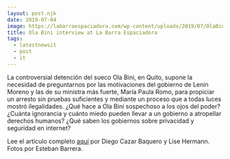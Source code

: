 ```yaml
---
layout: post.njk
date: 2019-07-04
image: https://labarraespaciadora.com/wp-content/uploads/2019/07/OlaBin-Barrera-4040.jpg
title: Ola Bini interview at La Barra Espaciadora
tags:
  - latestnewsit
  - post
  - it
---
```

La controversial detención del sueco Ola Bini, en Quito, supone la necesidad de preguntarnos por las motivaciones del gobierno de Lenín Moreno y las de su ministra más fuerte, María Paula Romo, para propiciar un arresto sin pruebas suficientes y mediante un proceso que a todas luces mostró ilegalidades. ¿Qué hace a Ola Bini sospechoso a los ojos del poder? ¿Cuánta ignorancia y cuánto miedo pueden llevar a un gobierno a atropellar derechos humanos? ¿Qué saben los gobiernos sobre privacidad y seguridad en internet?

Lee el artículo completo [aquí](https://labarraespaciadora.com/entrevistas/ola-bini-libertad/) por Diego Cazar Baquero y Lise Hermann. Fotos por Esteban Barrera.

